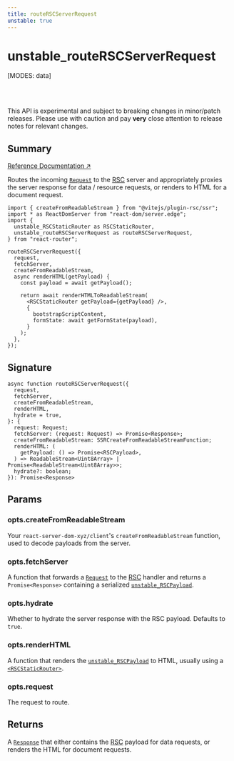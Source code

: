 ```yaml
---
title: routeRSCServerRequest
unstable: true
---
```


# unstable_routeRSCServerRequest

<!--
⚠️ ⚠️ IMPORTANT ⚠️ ⚠️ 

Thank you for helping improve our documentation!

This file is auto-generated from the JSDoc comments in the source
code, so please edit the JSDoc comments in the file below and this
file will be re-generated once those changes are merged.

https://github.com/remix-run/react-router/blob/main/packages/react-router/lib/rsc/server.ssr.tsx
-->

[MODES: data]

<br />
<br />

<docs-warning>This API is experimental and subject to breaking changes in 
minor/patch releases. Please use with caution and pay **very** close attention 
to release notes for relevant changes.</docs-warning>

## Summary

[Reference Documentation ↗](https://api.reactrouter.com/v7/functions/react_router.index.unstable_routeRSCServerRequest.html)

Routes the incoming [`Request`](https://developer.mozilla.org/en-US/docs/Web/API/Request)
to the [RSC](https://react.dev/reference/rsc/server-components) server and
appropriately proxies the server response for data / resource requests, or
renders to HTML for a document request.

```tsx
import { createFromReadableStream } from "@vitejs/plugin-rsc/ssr";
import * as ReactDomServer from "react-dom/server.edge";
import {
  unstable_RSCStaticRouter as RSCStaticRouter,
  unstable_routeRSCServerRequest as routeRSCServerRequest,
} from "react-router";

routeRSCServerRequest({
  request,
  fetchServer,
  createFromReadableStream,
  async renderHTML(getPayload) {
    const payload = await getPayload();

    return await renderHTMLToReadableStream(
      <RSCStaticRouter getPayload={getPayload} />,
      {
        bootstrapScriptContent,
        formState: await getFormState(payload),
      }
    );
  },
});
```

## Signature

```tsx
async function routeRSCServerRequest({
  request,
  fetchServer,
  createFromReadableStream,
  renderHTML,
  hydrate = true,
}: {
  request: Request;
  fetchServer: (request: Request) => Promise<Response>;
  createFromReadableStream: SSRCreateFromReadableStreamFunction;
  renderHTML: (
    getPayload: () => Promise<RSCPayload>,
  ) => ReadableStream<Uint8Array> | Promise<ReadableStream<Uint8Array>>;
  hydrate?: boolean;
}): Promise<Response>
```

## Params

### opts.createFromReadableStream

Your `react-server-dom-xyz/client`'s `createFromReadableStream` function, used to decode payloads from the server.

### opts.fetchServer

A function that forwards a [`Request`](https://developer.mozilla.org/en-US/docs/Web/API/Request) to the [RSC](https://react.dev/reference/rsc/server-components) handler
and returns a `Promise<Response>` containing a serialized [`unstable_RSCPayload`](https://api.reactrouter.com/v7/types/react_router.index.unstable_RSCPayload.html).

### opts.hydrate

Whether to hydrate the server response with the RSC payload. Defaults to `true`.

### opts.renderHTML

A function that renders the [`unstable_RSCPayload`](https://api.reactrouter.com/v7/types/react_router.index.unstable_RSCPayload.html) to HTML, usually using a [`<RSCStaticRouter>`](https://api.reactrouter.com/v7/functions/react_router.index.unstable_RSCStaticRouter.html).

### opts.request

The request to route.

## Returns

A [`Response`](https://developer.mozilla.org/en-US/docs/Web/API/Response)
that either contains the [RSC](https://react.dev/reference/rsc/server-components)
payload for data requests, or renders the HTML for document requests.

